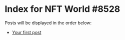 # Index for NFT World #8528
Posts will be displayed in the order below:

- [Your first post](./001-first.md)

